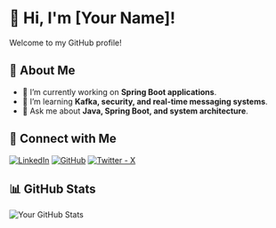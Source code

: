 # 👋 Hi, I'm [Your Name]!
Welcome to my GitHub profile!

## 🚀 About Me
- 🔭 I’m currently working on **Spring Boot applications**.
- 🌱 I’m learning **Kafka, security, and real-time messaging systems**.
- 💬 Ask me about **Java, Spring Boot, and system architecture**.

## 🔗 Connect with Me
[![LinkedIn](https://img.shields.io/badge/-LinkedIn-blue?style=flat&logo=linkedin)](https://linkedin.com/in/shaheerakhlaq)
[![GitHub](https://img.shields.io/badge/-GitHub-black?style=flat&logo=github)](https://github.com/shaheerakhlaq)
[![Twitter - X](https://img.shields.io/badge/-GitHub-black?style=flat&logo=github)](https://x.com/shaheerakhlaq)

## 📊 GitHub Stats
![Your GitHub Stats](https://github-readme-stats.vercel.app/api?username=yourusername&show_icons=true&theme=dark)
